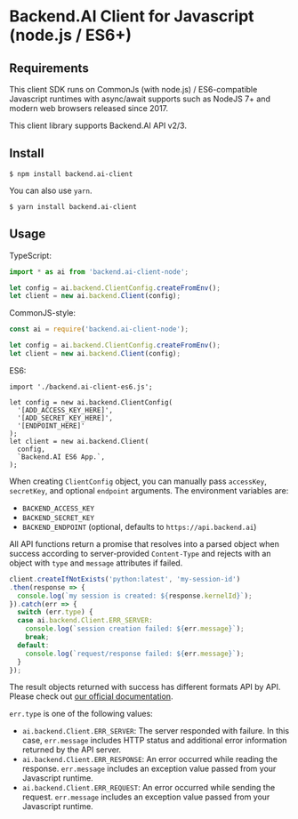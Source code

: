 # Backend.AI Client for Javascript (node.js / ES6+)

## Requirements

This client SDK runs on CommonJs (with node.js) / ES6-compatible Javascript runtimes with async/await supports
such as NodeJS 7+ and modern web browsers released since 2017.

This client library supports Backend.AI API v2/3.

## Install

```console
$ npm install backend.ai-client
```
You can also use `yarn`.

```console
$ yarn install backend.ai-client
```

## Usage

TypeScript:
```typescript
import * as ai from 'backend.ai-client-node';

let config = ai.backend.ClientConfig.createFromEnv();
let client = new ai.backend.Client(config);
```

CommonJS-style:
```javascript
const ai = require('backend.ai-client-node');

let config = ai.backend.ClientConfig.createFromEnv();
let client = new ai.backend.Client(config);
```

ES6:
```
import './backend.ai-client-es6.js';

let config = new ai.backend.ClientConfig(
  '[ADD_ACCESS_KEY_HERE]',
  '[ADD_SECRET_KEY_HERE]',
  '[ENDPOINT_HERE]'
);
let client = new ai.backend.Client(
  config,
  `Backend.AI ES6 App.`,
);
```

When creating `ClientConfig` object, you can manually pass `accessKey`,
`secretKey`, and optional `endpoint` arguments.
The environment variables are:
* `BACKEND_ACCESS_KEY`
* `BACKEND_SECRET_KEY`
* `BACKEND_ENDPOINT` (optional, defaults to `https://api.backend.ai`)

All API functions return a promise that resolves into a parsed object
when success according to server-provided `Content-Type` and rejects with an
object with `type` and `message` attributes if failed.

```javascript
client.createIfNotExists('python:latest', 'my-session-id')
.then(response => {
  console.log(`my session is created: ${response.kernelId}`);
}).catch(err => {
  switch (err.type) {
  case ai.backend.Client.ERR_SERVER:
    console.log(`session creation failed: ${err.message}`);
    break;
  default:
    console.log(`request/response failed: ${err.message}`);
  }
});
```

The result objects returned with success has different formats API by API.
Please check out [our official documentation](https://www.backend.ai/#/docs/index).

`err.type` is one of the following values:

* `ai.backend.Client.ERR_SERVER`: The server responded with failure.
  In this case, `err.message` includes HTTP status and additional error information
  returned by the API server.
* `ai.backend.Client.ERR_RESPONSE`: An error occurred while reading the response.
  `err.message` includes an exception value passed from your Javascript runtime.
* `ai.backend.Client.ERR_REQUEST`: An error occurred while sending the request.
  `err.message` includes an exception value passed from your Javascript runtime.
